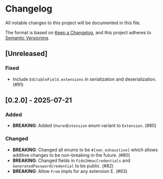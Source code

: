 # Changelog

All notable changes to this project will be documented in this file.

The format is based on [Keep a Changelog](https://keepachangelog.com/en/1.1.0/), and this project
adheres to [Semantic Versioning](https://semver.org/spec/v2.0.0.html).

## [Unreleased]

### Fixed

- Include `EditableField.extensions` in serialization and deserialization. (#91)

## [0.2.0] - 2025-07-21

### Added

- **BREAKING**: Added `SharedExtension` enum variant to `Extension`. (#80)

### Changed

- **BREAKING**: Changed all enums to be `#[non_exhaustive]` which allows additive changes to be
  non-breaking in the future. (#80)
- **BREAKING**: Changed fields in `Fido2HmacCredentials` and `GeneratedPasswordCredential` to be
  public. (#82)
- **BREAKING**: Allow `From` impls for any extension E. (#83)
